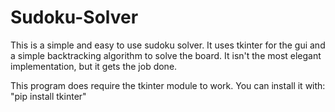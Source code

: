 # Sudoku-Solver

This is a simple and easy to use sudoku solver. It uses tkinter for the gui and a simple backtracking algorithm to solve the board. It isn't the most elegant implementation, but it gets the job done.

This program does require the tkinter module to work.
You can install it with: "pip install tkinter"
